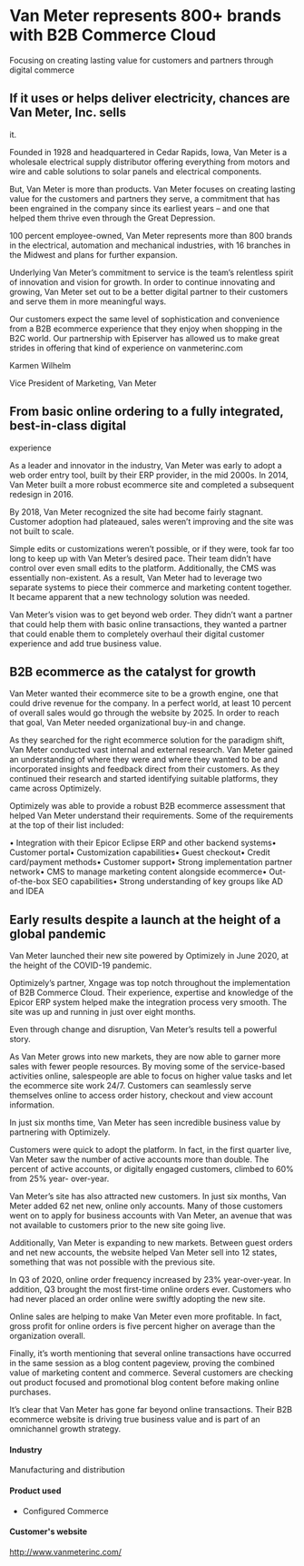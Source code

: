 # Van Meter represents 800+ brands with B2B Commerce Cloud

Focusing on creating lasting value for customers and partners through digital
commerce

## If it uses or helps deliver electricity, chances are Van Meter, Inc. sells

it.

Founded in 1928 and headquartered in Cedar Rapids, Iowa, Van Meter is a
wholesale electrical supply distributor offering everything from motors and wire
and cable solutions to solar panels and electrical components.

But, Van Meter is more than products. Van Meter focuses on creating lasting
value for the customers and partners they serve, a commitment that has been
engrained in the company since its earliest years – and one that helped them
thrive even through the Great Depression.

100 percent employee-owned, Van Meter represents more than 800 brands in the
electrical, automation and mechanical industries, with 16 branches in the
Midwest and plans for further expansion.

Underlying Van Meter’s commitment to service is the team’s relentless spirit of
innovation and vision for growth. In order to continue innovating and growing,
Van Meter set out to be a better digital partner to their customers and serve
them in more meaningful ways.

Our customers expect the same level of sophistication and convenience from a B2B
ecommerce experience that they enjoy when shopping in the B2C world. Our
partnership with Episerver has allowed us to make great strides in offering that
kind of experience on vanmeterinc.com

Karmen Wilhelm

Vice President of Marketing, Van Meter

## From basic online ordering to a fully integrated, best-in-class digital

experience

As a leader and innovator in the industry, Van Meter was early to adopt a web
order entry tool, built by their ERP provider, in the mid 2000s. In 2014, Van
Meter built a more robust ecommerce site and completed a subsequent redesign in 2016.

By 2018, Van Meter recognized the site had become fairly stagnant. Customer
adoption had plateaued, sales weren’t improving and the site was not built to
scale.

Simple edits or customizations weren’t possible, or if they were, took far too
long to keep up with Van Meter’s desired pace. Their team didn’t have control
over even small edits to the platform. Additionally, the CMS was essentially
non-existent. As a result, Van Meter had to leverage two separate systems to
piece their commerce and marketing content together. It became apparent that a
new technology solution was needed.

Van Meter’s vision was to get beyond web order. They didn’t want a partner that
could help them with basic online transactions, they wanted a partner that could
enable them to completely overhaul their digital customer experience and add
true business value.

## B2B ecommerce as the catalyst for growth

Van Meter wanted their ecommerce site to be a growth engine, one that could
drive revenue for the company. In a perfect world, at least 10 percent of
overall sales would go through the website by 2025. In order to reach that goal,
Van Meter needed organizational buy-in and change.

As they searched for the right ecommerce solution for the paradigm shift, Van
Meter conducted vast internal and external research. Van Meter gained an
understanding of where they were and where they wanted to be and incorporated
insights and feedback direct from their customers. As they continued their
research and started identifying suitable platforms, they came across
Optimizely.

Optimizely was able to provide a robust B2B ecommerce assessment that helped Van
Meter understand their requirements. Some of the requirements at the top of
their list included:

• Integration with their Epicor Eclipse ERP and other backend systems• Customer
portal• Customization capabilities• Guest checkout• Credit card/payment methods•
Customer support• Strong implementation partner network• CMS to manage marketing
content alongside ecommerce• Out-of-the-box SEO capabilities• Strong
understanding of key groups like AD and IDEA

## Early results despite a launch at the height of a global pandemic

Van Meter launched their new site powered by Optimizely in June 2020, at the
height of the COVID-19 pandemic.

Optimizely’s partner, Xngage was top notch throughout the implementation of B2B
Commerce Cloud. Their experience, expertise and knowledge of the Epicor ERP
system helped make the integration process very smooth. The site was up and
running in just over eight months.

Even through change and disruption, Van Meter’s results tell a powerful story.

As Van Meter grows into new markets, they are now able to garner more sales with
fewer people resources. By moving some of the service-based activities online,
salespeople are able to focus on higher value tasks and let the ecommerce site
work 24/7. Customers can seamlessly serve themselves online to access order
history, checkout and view account information.

In just six months time, Van Meter has seen incredible business value by
partnering with Optimizely.

Customers were quick to adopt the platform. In fact, in the first quarter live,
Van Meter saw the number of active accounts more than double. The percent of
active accounts, or digitally engaged customers, climbed to 60% from 25% year-
over-year.

Van Meter’s site has also attracted new customers. In just six months, Van Meter
added 62 net new, online only accounts. Many of those customers went on to apply
for business accounts with Van Meter, an avenue that was not available to
customers prior to the new site going live.

Additionally, Van Meter is expanding to new markets. Between guest orders and
net new accounts, the website helped Van Meter sell into 12 states, something
that was not possible with the previous site.

In Q3 of 2020, online order frequency increased by 23% year-over-year. In
addition, Q3 brought the most first-time online orders ever. Customers who had
never placed an order online were swiftly adopting the new site.

Online sales are helping to make Van Meter even more profitable. In fact, gross
profit for online orders is five percent higher on average than the organization
overall.

Finally, it’s worth mentioning that several online transactions have occurred in
the same session as a blog content pageview, proving the combined value of
marketing content and commerce. Several customers are checking out product
focused and promotional blog content before making online purchases.

It’s clear that Van Meter has gone far beyond online transactions. Their B2B
ecommerce website is driving true business value and is part of an omnichannel
growth strategy.

#### Industry

Manufacturing and distribution

#### Product used

- Configured Commerce

#### Customer's website

http://www.vanmeterinc.com/
